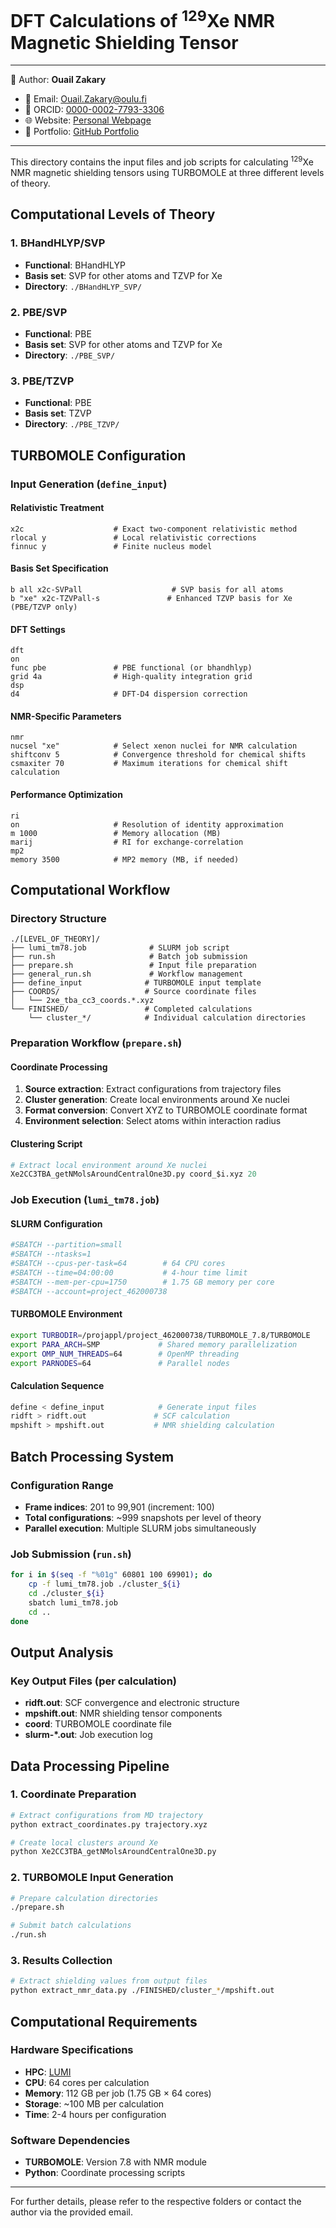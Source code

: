 # DFT Calculations of <sup>129</sup>Xe NMR Magnetic Shielding Tensor

---
📄 Author: **Ouail Zakary**  
- 📧 Email: [Ouail.Zakary@oulu.fi](mailto:Ouail.Zakary@oulu.fi)  
- 🔗 ORCID: [0000-0002-7793-3306](https://orcid.org/0000-0002-7793-3306)  
- 🌐 Website: [Personal Webpage](https://cc.oulu.fi/~nmrwww/members/Ouail_Zakary.html)  
- 📁 Portfolio: [GitHub Portfolio](https://ozakary.github.io/)
---

This directory contains the input files and job scripts for calculating <sup>129</sup>Xe NMR magnetic shielding tensors using TURBOMOLE at three different levels of theory.

## Computational Levels of Theory

### 1. BHandHLYP/SVP
- **Functional**: BHandHLYP
- **Basis set**: SVP for other atoms and TZVP for Xe
- **Directory**: `./BHandHLYP_SVP/`

### 2. PBE/SVP  
- **Functional**: PBE
- **Basis set**: SVP for other atoms and TZVP for Xe
- **Directory**: `./PBE_SVP/`

### 3. PBE/TZVP
- **Functional**: PBE
- **Basis set**: TZVP
- **Directory**: `./PBE_TZVP/`

## TURBOMOLE Configuration

### Input Generation (`define_input`)

#### Relativistic Treatment
```
x2c                    # Exact two-component relativistic method
rlocal y               # Local relativistic corrections
finnuc y               # Finite nucleus model
```

#### Basis Set Specification
```
b all x2c-SVPall                    # SVP basis for all atoms
b "xe" x2c-TZVPall-s               # Enhanced TZVP basis for Xe (PBE/TZVP only)
```

#### DFT Settings
```
dft
on
func pbe               # PBE functional (or bhandhlyp)
grid 4a                # High-quality integration grid
dsp
d4                     # DFT-D4 dispersion correction
```

#### NMR-Specific Parameters
```
nmr
nucsel "xe"            # Select xenon nuclei for NMR calculation
shiftconv 5            # Convergence threshold for chemical shifts
csmaxiter 70           # Maximum iterations for chemical shift calculation
```

#### Performance Optimization
```
ri
on                     # Resolution of identity approximation
m 1000                 # Memory allocation (MB)
marij                  # RI for exchange-correlation
mp2
memory 3500            # MP2 memory (MB, if needed)
```

## Computational Workflow

### Directory Structure
```
./[LEVEL_OF_THEORY]/
├── lumi_tm78.job              # SLURM job script
├── run.sh                     # Batch job submission
├── prepare.sh                 # Input file preparation
├── general_run.sh             # Workflow management
├── define_input              # TURBOMOLE input template
├── COORDS/                   # Source coordinate files
│   └── 2xe_tba_cc3_coords.*.xyz
└── FINISHED/                 # Completed calculations
    └── cluster_*/            # Individual calculation directories
```

### Preparation Workflow (`prepare.sh`)

#### Coordinate Processing
1. **Source extraction**: Extract configurations from trajectory files
2. **Cluster generation**: Create local environments around Xe nuclei
3. **Format conversion**: Convert XYZ to TURBOMOLE coordinate format
4. **Environment selection**: Select atoms within interaction radius

#### Clustering Script
```python
# Extract local environment around Xe nuclei
Xe2CC3TBA_getNMolsAroundCentralOne3D.py coord_$i.xyz 20
```

### Job Execution (`lumi_tm78.job`)

#### SLURM Configuration
```bash
#SBATCH --partition=small
#SBATCH --ntasks=1
#SBATCH --cpus-per-task=64        # 64 CPU cores
#SBATCH --time=04:00:00           # 4-hour time limit
#SBATCH --mem-per-cpu=1750        # 1.75 GB memory per core
#SBATCH --account=project_462000738
```

#### TURBOMOLE Environment
```bash
export TURBODIR=/projappl/project_462000738/TURBOMOLE_7.8/TURBOMOLE
export PARA_ARCH=SMP             # Shared memory parallelization
export OMP_NUM_THREADS=64        # OpenMP threading
export PARNODES=64               # Parallel nodes
```

#### Calculation Sequence
```bash
define < define_input            # Generate input files
ridft > ridft.out               # SCF calculation
mpshift > mpshift.out           # NMR shielding calculation
```

## Batch Processing System

### Configuration Range
- **Frame indices**: 201 to 99,901 (increment: 100)
- **Total configurations**: ~999 snapshots per level of theory
- **Parallel execution**: Multiple SLURM jobs simultaneously

### Job Submission (`run.sh`)
```bash
for i in $(seq -f "%01g" 60801 100 69901); do
    cp -f lumi_tm78.job ./cluster_${i}
    cd ./cluster_${i}
    sbatch lumi_tm78.job
    cd ..
done
```

## Output Analysis

### Key Output Files (per calculation)
- **ridft.out**: SCF convergence and electronic structure
- **mpshift.out**: NMR shielding tensor components
- **coord**: TURBOMOLE coordinate file
- **slurm-*.out**: Job execution log

## Data Processing Pipeline

### 1. Coordinate Preparation
```bash
# Extract configurations from MD trajectory
python extract_coordinates.py trajectory.xyz

# Create local clusters around Xe
python Xe2CC3TBA_getNMolsAroundCentralOne3D.py
```

### 2. TURBOMOLE Input Generation
```bash
# Prepare calculation directories
./prepare.sh

# Submit batch calculations
./run.sh
```

### 3. Results Collection
```bash
# Extract shielding values from output files
python extract_nmr_data.py ./FINISHED/cluster_*/mpshift.out
```
## Computational Requirements

### Hardware Specifications
- **HPC**: [LUMI](https://docs.lumi-supercomputer.eu/)
- **CPU**: 64 cores per calculation
- **Memory**: 112 GB per job (1.75 GB × 64 cores)
- **Storage**: ~100 MB per calculation
- **Time**: 2-4 hours per configuration

### Software Dependencies
- **TURBOMOLE**: Version 7.8 with NMR module
- **Python**: Coordinate processing scripts

---

For further details, please refer to the respective folders or contact the author via the provided email.	
